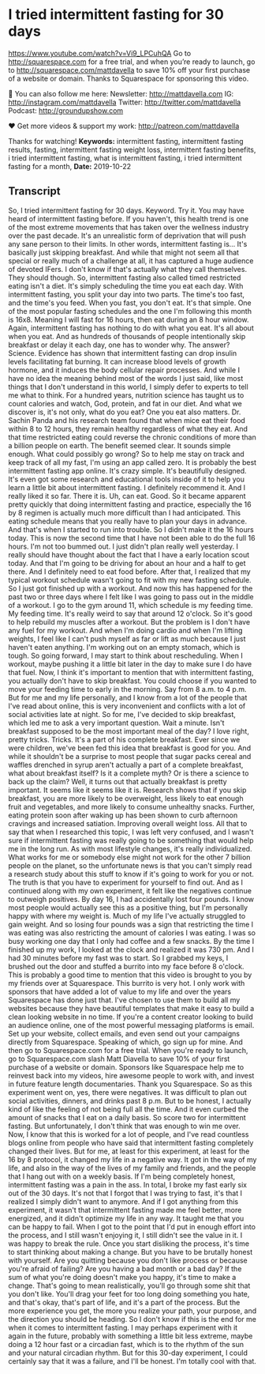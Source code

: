 # I tried intermittent fasting for 30 days
https://www.youtube.com/watch?v=Vi9_LPCuhQA
Go to http://squarespace.com for a free trial, and when you’re ready to launch, go to http://squarespace.com/mattdavella to save 10% off your first purchase of a website or domain. Thanks to Squarespace for sponsoring this video.

💯 You can also follow me here:
Newsletter:  http://mattdavella.com
IG:  http://instagram.com/mattdavella
Twitter:  http://twitter.com/mattdavella
Podcast:  http://groundupshow.com

❤️ Get more videos & support my work:
http://patreon.com/mattdavella

Thanks for watching!
**Keywords:** intermittent fasting, intermittent fasting results, fasting, intermittent fasting weight loss, intermittent fasting benefits, i tried intermittent fasting, what is intermittent fasting, i tried intermittent fasting for a month, 
**Date:** 2019-10-22

## Transcript
 So, I tried intermittent fasting for 30 days. Keyword. Try it. You may have heard of intermittent fasting before. If you haven't, this health trend is one of the most extreme movements that has taken over the wellness industry over the past decade. It's an unrealistic form of deprivation that will push any sane person to their limits. In other words, intermittent fasting is... It's basically just skipping breakfast. And while that might not seem all that special or really much of a challenge at all, it has captured a huge audience of devoted IFers. I don't know if that's actually what they call themselves. They should though. So, intermittent fasting also called timed restricted eating isn't a diet. It's simply scheduling the time you eat each day. With intermittent fasting, you split your day into two parts. The time's too fast, and the time's you feed. When you fast, you don't eat. It's that simple. One of the most popular fasting schedules and the one I'm following this month is 16x8. Meaning I will fast for 16 hours, then eat during an 8 hour window. Again, intermittent fasting has nothing to do with what you eat. It's all about when you eat. And as hundreds of thousands of people intentionally skip breakfast or delay it each day, one has to wonder why. The answer? Science. Evidence has shown that intermittent fasting can drop insulin levels facilitating fat burning. It can increase blood levels of growth hormone, and it induces the body cellular repair processes. And while I have no idea the meaning behind most of the words I just said, like most things that I don't understand in this world, I simply defer to experts to tell me what to think. For a hundred years, nutrition science has taught us to count calories and watch, God, protein, and fat in our diet. And what we discover is, it's not only, what do you eat? One you eat also matters. Dr. Sachin Panda and his research team found that when mice eat their food within 8 to 12 hours, they remain healthy regardless of what they eat. And that time restricted eating could reverse the chronic conditions of more than a billion people on earth. The benefit seemed clear. It sounds simple enough. What could possibly go wrong? So to help me stay on track and keep track of all my fast, I'm using an app called zero. It is probably the best intermittent fasting app online. It's crazy simple. It's beautifully designed. It's even got some research and educational tools inside of it to help you learn a little bit about intermittent fasting. I definitely recommend it. And I really liked it so far. There it is. Uh, can eat. Good. So it became apparent pretty quickly that doing intermittent fasting and practice, especially the 16 by 8 regimen is actually much more difficult than I had anticipated. This eating schedule means that you really have to plan your days in advance. And that's when I started to run into trouble. So I didn't make it the 16 hours today. This is now the second time that I have not been able to do the full 16 hours. I'm not too bummed out. I just didn't plan really well yesterday. I really should have thought about the fact that I have a early location scout today. And that I'm going to be driving for about an hour and a half to get there. And I definitely need to eat food before. After that, I realized that my typical workout schedule wasn't going to fit with my new fasting schedule. So I just got finished up with a workout. And now this has happened for the past two or three days where I felt like I was going to pass out in the middle of a workout. I go to the gym around 11, which schedule is my feeding time. My feeding time. It's really weird to say that around 12 o'clock. So it's good to help rebuild my muscles after a workout. But the problem is I don't have any fuel for my workout. And when I'm doing cardio and when I'm lifting weights, I feel like I can't push myself as far or lift as much because I just haven't eaten anything. I'm working out on an empty stomach, which is tough. So going forward, I may start to think about rescheduling. When I workout, maybe pushing it a little bit later in the day to make sure I do have that fuel. Now, I think it's important to mention that with intermittent fasting, you actually don't have to skip breakfast. You could choose if you wanted to move your feeding time to early in the morning. Say from 8 a.m. to 4 p.m. But for me and my life personally, and I know from a lot of the people that I've read about online, this is very inconvenient and conflicts with a lot of social activities late at night. So for me, I've decided to skip breakfast, which led me to ask a very important question. Wait a minute. Isn't breakfast supposed to be the most important meal of the day? I love right, pretty tricks. Tricks. It's a part of his complete breakfast. Ever since we were children, we've been fed this idea that breakfast is good for you. And while it shouldn't be a surprise to most people that sugar packs cereal and waffles drenched in syrup aren't actually a part of a complete breakfast, what about breakfast itself? Is it a complete myth? Or is there a science to back up the claim? Well, it turns out that actually breakfast is pretty important. It seems like it seems like it is. Research shows that if you skip breakfast, you are more likely to be overweight, less likely to eat enough fruit and vegetables, and more likely to consume unhealthy snacks. Further, eating protein soon after waking up has been shown to curb afternoon cravings and increased satiation. Improving overall weight loss. All that to say that when I researched this topic, I was left very confused, and I wasn't sure if intermittent fasting was really going to be something that would help me in the long run. As with most lifestyle changes, it's really individualized. What works for me or somebody else might not work for the other 7 billion people on the planet, so the unfortunate news is that you can't simply read a research study about this stuff to know if it's going to work for you or not. The truth is that you have to experiment for yourself to find out. And as I continued along with my own experiment, it felt like the negatives continue to outweigh positives. By day 16, I had accidentally lost four pounds. I know most people would actually see this as a positive thing, but I'm personally happy with where my weight is. Much of my life I've actually struggled to gain weight. And so losing four pounds was a sign that restricting the time I was eating was also restricting the amount of calories I was eating. I was so busy working one day that I only had coffee and a few snacks. By the time I finished up my work, I looked at the clock and realized it was 730 pm. And I had 30 minutes before my fast was to start. So I grabbed my keys, I brushed out the door and stuffed a burrito into my face before 8 o'clock. This is probably a good time to mention that this video is brought to you by my friends over at Squarespace. This burrito is very hot. I only work with sponsors that have added a lot of value to my life and over the years Squarespace has done just that. I've chosen to use them to build all my websites because they have beautiful templates that make it easy to build a clean looking website in no time. If you're a content creator looking to build an audience online, one of the most powerful messaging platforms is email. Set up your website, collect emails, and even send out your campaigns directly from Squarespace. Speaking of which, go sign up for mine. And then go to Squarespace.com for a free trial. When you're ready to launch, go to Squarespace.com slash Matt Diavella to save 10% of your first purchase of a website or domain. Sponsors like Squarespace help me to reinvest back into my videos, hire awesome people to work with, and invest in future feature length documentaries. Thank you Squarespace. So as this experiment went on, yes, there were negatives. It was difficult to plan out social activities, dinners, and drinks past 8 p.m. But to be honest, I actually kind of like the feeling of not being full all the time. And it even curbed the amount of snacks that I eat on a daily basis. So score two for intermittent fasting. But unfortunately, I don't think that was enough to win me over. Now, I know that this is worked for a lot of people, and I've read countless blogs online from people who have said that intermittent fasting completely changed their lives. But for me, at least for this experiment, at least for the 16 by 8 protocol, it changed my life in a negative way. It got in the way of my life, and also in the way of the lives of my family and friends, and the people that I hang out with on a weekly basis. If I'm being completely honest, intermittent fasting was a pain in the ass. In total, I broke my fast early six out of the 30 days. It's not that I forgot that I was trying to fast, it's that I realized I simply didn't want to anymore. And if I got anything from this experiment, it wasn't that intermittent fasting made me feel better, more energized, and it didn't optimize my life in any way. It taught me that you can be happy to fail. When I got to the point that I'd put in enough effort into the process, and I still wasn't enjoying it, I still didn't see the value in it. I was happy to break the rule. Once you start disliking the process, it's time to start thinking about making a change. But you have to be brutally honest with yourself. Are you quitting because you don't like process or because you're afraid of failing? Are you having a bad month or a bad day? If the sum of what you're doing doesn't make you happy, it's time to make a change. That's going to mean realistically, you'll go through some shit that you don't like. You'll drag your feet for too long doing something you hate, and that's okay, that's part of life, and it's a part of the process. But the more experience you get, the more you realize your path, your purpose, and the direction you should be heading. So I don't know if this is the end for me when it comes to intermittent fasting. I may perhaps experiment with it again in the future, probably with something a little bit less extreme, maybe doing a 12 hour fast or a circadian fast, which is to the rhythm of the sun and your natural circadian rhythm. But for this 30-day experiment, I could certainly say that it was a failure, and I'll be honest. I'm totally cool with that.
